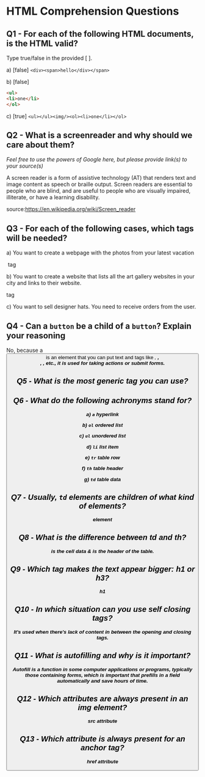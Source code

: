 # HTML Comprehension Questions

## Q1 - For each of the following HTML documents, is the HTML valid?

Type true/false in the provided [ ].

a) [false] `<div><span>hello</div></span>`

b) [false]

```html
<ul>
<li>one</li>
</ol>
```

c) [true] `<ul></ul><img/><ol><li>one</li></ol>`

## Q2 - What is a screenreader and why should we care about them?

_Feel free to use the powers of Google here, but please provide link(s) to your source(s)_

A screen reader is a form of assistive technology (AT) that renders text and image content as speech or braille output. Screen readers are essential to people who are blind, and are useful to people who are visually impaired, illiterate, or have a learning disability. 

source:https://en.wikipedia.org/wiki/Screen_reader

## Q3 - For each of the following cases, which tags will be needed?

a) You want to create a webpage with the photos from your latest vacation

<img> tag

b) You want to create a website that lists all the art gallery websites in your city and links to their website.

<a> tag

c) You want to sell designer hats. You need to receive orders from the user.

## Q4 - Can a `button` be a child of a `button`? Explain your reasoning

No, because a <button> is an element that you can put text and tags like <i>, <strong>, <br>, <img>, etc., it is used for taking actions or submit forms.

## Q5 - What is the most generic tag you can use?

<body></body>

## Q6 - What do the following achronyms stand for?

a) `a` hyperlink

b) `ol` ordered list

c) `ul` unordered list

d) `li` list item

e) `tr` table row

f) `th` table header

g) `td` table data

## Q7 - Usually, `td` elements are children of what kind of elements?

<tr> element

## Q8 - What is the difference between td and th?

<td> is the cell data & <th> is the header of the table.

## Q9 - Which tag makes the text appear bigger: h1 or h3?

h1

## Q10 - In which situation can you use self closing tags?

It's used when there's lack of content in between the opening and closing tags.

## Q11 - What is autofilling and why is it important?

Autofill is a function in some computer applications or programs, 
typically those containing forms, which is important that prefills in a field automatically and save hours of time.

## Q12 - Which attributes are always present in an img element?

src attribute

## Q13 - Which attribute is always present for an anchor tag?

href attribute
